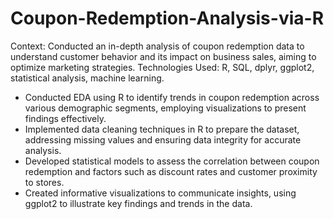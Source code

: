 # Coupon-Redemption-Analysis-via-R
Context: Conducted an in-depth analysis of coupon redemption data to understand customer behavior and its impact on business sales, aiming to optimize marketing strategies.
Technologies Used: R, SQL, dplyr, ggplot2, statistical analysis, machine learning.
* Conducted EDA using R to identify trends in coupon redemption across various demographic segments, employing visualizations to present findings effectively.
* Implemented data cleaning techniques in R to prepare the dataset, addressing missing values and ensuring data integrity for accurate analysis.
* Developed statistical models to assess the correlation between coupon redemption and factors such as discount rates and customer proximity to stores.
* Created informative visualizations to communicate insights, using ggplot2 to illustrate key findings and trends in the data.
